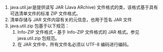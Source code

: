 1. java.util.jar是提供读写 JAR (Java ARchive) 文件格式的类，该格式基于具有可选清单文件的标准 ZIP 文件格式。
2. 清单存储与 JAR 文件内容有关的元信息，也用于签名 JAR 文件
3. java.util.zip 包基于以下规范：
   1. Info-ZIP 文件格式 - 基于 Info-ZIP 文件格式的 JAR 格式。参见 java.util.zip 包规范。
   2. 在 JAR 文件中，所有文件名必须以 UTF-8 编码进行编码。